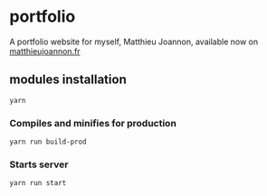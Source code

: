 # portfolio
A portfolio website for myself, Matthieu Joannon, available now on [matthieujoannon.fr](matthieujoannon.fr)

## modules installation
```
yarn
```

### Compiles and minifies for production
```
yarn run build-prod
```

### Starts server
```
yarn run start
```
